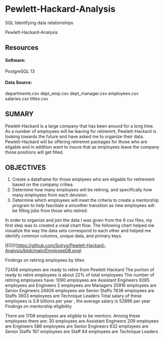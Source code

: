 # Pewlett-Hackard-Analysis
SQL Identifying data relationships

Pewlett-Hackard-Analysis


## Resources

#### Software:
PostgreSQL 13

#### Data Source:
departments.csv
dept_emp.csv
dept_manager.csv
employees.csv
salaries.csv
titles.csv

## SUMARY
Pewlett-Hackard is a large company that has been around for a long time. As a number of employees will be leaving for retiremnt, Pewlett-Hackard is looking towards the future and have asked me to organize their data. Pewlett-Hackard will be offering retiremnt packages for those who are eligable and in addition want to insure that as employees leave the company those positions will get filled. 

## OBJECTIVES

1. Create a dataframe for those emplyees who are eligable for retirement based on the company critiea.  
2. Determine how many employees will be retiring, and specifically how many employees from each devision.
3. Determine which employees will meet the criteria to create a mentorship program to help fasciliate a smoother transition as new employees will be filling jobs from those who retired.

In order to organize and join the data I was given from the 6 csv files, my first step was to created a visial chart flow. The following chart helped me visualize the way the data sets correspond to each other and helped me identify common columns, unique data, and primary keys. 

[ED]!(https://github.com/Solrys/Pewlett-Hackard-Analysis/blob/main/EmployeeDB.png)




Findings on retiring employees by titles

72458 employees are ready to retire from Pewlett-Hackard
The portion of ready to retire employees is about 22% of total employees
The number of retiring employees have:
1090 employees are Assistant Engineers
9285 employees are Engineers
2 employees are Managers
25916 employees are Senior Engineers
24926 employees are Senior Staffs
7636 employees are Staffs
3603 employees are Technique Leaders
Total salary of these employees is 3.8 billions per year , the average salary is 52896 per year
Findings on mentorship eligibility

There are 1708 employees are eligible to be mentors.
Among these employees there are:
30 employees are Assistant Engineers
209 employees are Engineers
586 employees are Senior Engineers
632 employees are Senior Staffs
167 employees are Staff
84 employees are Technique Leaders
